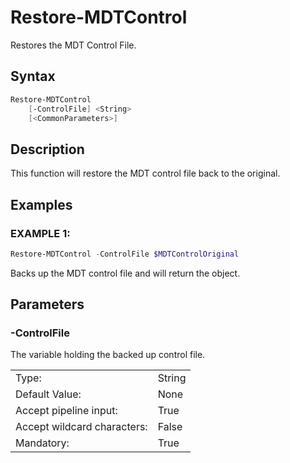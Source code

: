 # Restore-MDTControl

Restores the MDT Control File.

## Syntax

```PowerShell
Restore-MDTControl
    [-ControlFile] <String>
    [<CommonParameters>]
```

## Description

This function will restore the MDT control file back to the original.

## Examples

### EXAMPLE 1:

```PowerShell
Restore-MDTControl -ControlFile $MDTControlOriginal
```

Backs up the MDT control file and will return the object.

## Parameters

### -ControlFile

The variable holding the backed up control file.

|  | |
|---|---|
| Type:    | String |
| Default Value: | None |
| Accept pipeline input: | True |
| Accept wildcard characters: | False |
| Mandatory: | True |